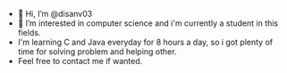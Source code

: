 - 👋 Hi, I’m @disanv03
- 👀 I’m interested in computer science and i'm currently a student in this fields.
- I'm learning C and Java everyday for 8 hours a day, so i got plenty of time for solving problem and helping other.
- Feel free to contact me if wanted. 


